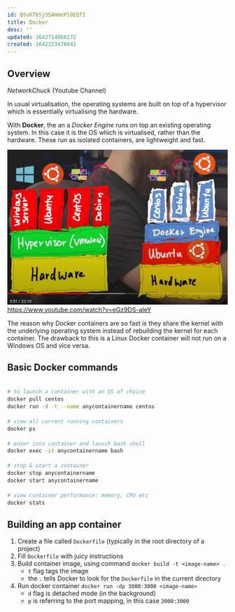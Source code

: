 ```yaml
---
id: 85vKTbSj5SAHmePl0EQfI
title: Docker
desc: ''
updated: 1642714866172
created: 1642323476642
---
```


## Overview
_NetworkChuck_ (Youtube Channel)

In usual virtualisation, the operating systems are built on top of a hypervisor which is essentially virtualising the hardware.

With **Docker**, the an a _Docker Engine_ runs on top an existing operating system. In this case it is the OS which is virtualised, rather than the hardware. These run as isolated containers, are lightweight and fast.

![](/assets/images/2022-01-16-08-59-02.png)
https://www.youtube.com/watch?v=eGz9DS-aIeY

The reason why Docker containers are so fast is they share the kernel with the underlying operating system instead of rebuilding the kernel for each container. The drawback to this is a Linux Docker container will not run on a Windows OS and vice versa.

## Basic Docker commands

```bash

# to launch a container with an OS of choice
docker pull centos
docker run -d -t --name anycontainername centos

# view all current running containers
docker ps

# enter into container and launch bash shell
docker exec -it anycontainername bash

# stop & start a container
docker stop anycontainername
docker start anycontainername

# view container performance: memory, CPU etc
docker stats

```

## Building an app container
1. Create a file called `Dockerfile` (typically in the root directory of a project)
2. Fill `Dockerfile` with juicy instructions
3. Build container image, using command `docker build -t <image-name> .`
    - `t` flag tags the image
    - the `.` tells Docker to look for the `Dockerfile` in the current directory
4. Run docker container `docker run -dp 3000:3000 <image-name>`
    - `d` flag is detached mode (in the background)
    - `p` is referring to the port mapping, in this case `3000:3000`
    









